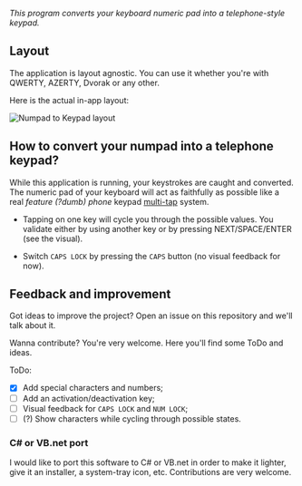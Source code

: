 *This program converts your keyboard numeric pad into a telephone-style keypad.*

## Layout
The application is layout agnostic. You can use it whether you're with QWERTY, AZERTY, Dvorak or any other.

Here is the actual in-app layout:

![Numpad to Keypad layout](https://i.imgur.com/yJrBGSU.png)

## How to convert your numpad into a telephone keypad?

While this application is running, your keystrokes are caught and converted. The numeric pad of your keyboard will act as faithfully as possible like a real _feature (?dumb) phone_ keypad [multi-tap](https://en.wikipedia.org/wiki/Multi-tap) system.

* Tapping on one key will cycle you through the possible values. You validate either by using another key or by pressing NEXT/SPACE/ENTER (see the visual).

* Switch `CAPS LOCK` by pressing the `CAPS` button (no visual feedback for now).

## Feedback and improvement

Got ideas to improve the project? Open an issue on this repository and we'll talk about it.

Wanna contribute? You're very welcome. Here you'll find some ToDo and ideas.

ToDo:
- [x] Add special characters and numbers;
- [ ] Add an activation/deactivation key;
- [ ] Visual feedback for `CAPS LOCK` and `NUM LOCK`;
- [ ] (?) Show characters while cycling through possible states.

### C# or VB.net port

I would like to port this software to C# or VB.net in order to make it lighter, give it an installer, a system-tray icon, etc. Contributions are very welcome.

